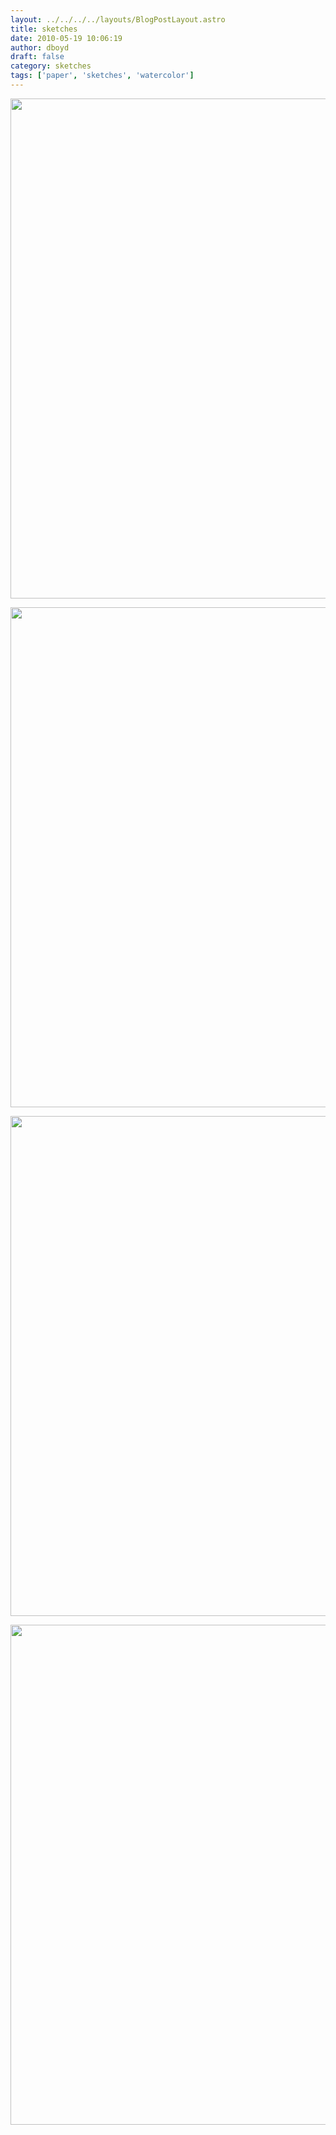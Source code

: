 ```yaml
---
layout: ../../../../layouts/BlogPostLayout.astro
title: sketches
date: 2010-05-19 10:06:19
author: dboyd
draft: false
category: sketches
tags: ['paper', 'sketches', 'watercolor']
---
```

<img
    srcset="https://img.danaboyd.com/images/2010/05/cesar_480.avif 480w"
    sizes="(max-width: 480px) 100vw"
    src="https://img.danaboyd.com/images/2010/05/cesar.jpg"
    alt=""
    style="width: auto; height: clamp(0px, 95vh, 800px);"
/>

<img
    srcset="https://img.danaboyd.com/images/2010/05/redturban_480.avif 480w"
    sizes="(max-width: 480px) 100vw"
    src="https://img.danaboyd.com/images/2010/05/redturban.jpg"
    alt=""
    style="width: auto; height: clamp(0px, 95vh, 800px);"
/>

<img
    srcset="https://img.danaboyd.com/images/2010/05/darkHairNeck_480.avif 480w"
    sizes="(max-width: 480px) 100vw"
    src="https://img.danaboyd.com/images/2010/05/darkHairNeck.jpg"
    alt=""
    style="width: auto; height: clamp(0px, 95vh, 800px);"
/>

<img
    srcset="https://img.danaboyd.com/images/2010/05/reese_480.avif 480w"
    sizes="(max-width: 480px) 100vw"
    src="https://img.danaboyd.com/images/2010/05/reese.jpg"
    alt=""
    style="width: auto; height: clamp(0px, 95vh, 800px);"
/>

